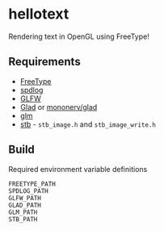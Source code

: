 # hellotext

Rendering text in OpenGL using FreeType!

## Requirements

  - [FreeType](https://freetype.org/)
  - [spdlog](https://github.com/gabime/spdlog)
  - [GLFW](https://www.glfw.org/)
  - [Glad](https://glad.dav1d.de/) or [mononerv/glad](https://github.com/mononerv/glad)
  - [glm](https://glm.g-truc.net/0.9.9/index.html)
  - [stb](https://github.com/nothings/stb) - `stb_image.h` and `stb_image_write.h`

## Build

Required environment variable definitions

```
FREETYPE_PATH
SPDLOG_PATH
GLFW_PATH
GLAD_PATH
GLM_PATH
STB_PATH
```

